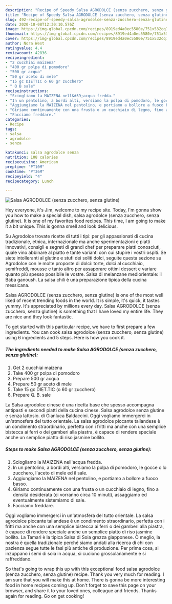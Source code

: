 ```yaml
---
description: "Recipe of Speedy Salsa AGRODOLCE (senza zucchero, senza glutine)"
title: "Recipe of Speedy Salsa AGRODOLCE (senza zucchero, senza glutine)"
slug: 492-recipe-of-speedy-salsa-agrodolce-senza-zucchero-senza-glutine
date: 2020-10-08T12:30:10.576Z
image: https://img-global.cpcdn.com/recipes/8919ed4a0ec5580e/751x532cq70/salsa-agrodolce-senza-zucchero-senza-glutine-recipe-main-photo.jpg
thumbnail: https://img-global.cpcdn.com/recipes/8919ed4a0ec5580e/751x532cq70/salsa-agrodolce-senza-zucchero-senza-glutine-recipe-main-photo.jpg
cover: https://img-global.cpcdn.com/recipes/8919ed4a0ec5580e/751x532cq70/salsa-agrodolce-senza-zucchero-senza-glutine-recipe-main-photo.jpg
author: Nora West
ratingvalue: 4.4
reviewcount: 42836
recipeingredient:
- "2 cucchiai maizena"
- "400 gr polpa di pomodoro"
- "500 gr acqua"
- "50 gr aceto di mele"
- "15 gc DIETTIC o 60 gr zucchero"
- " Q B sale"
recipeinstructions:
- "Sciogliamo la MAIZENA nell&#39;acqua fredda."
- "In un pentolino, a bordi alti, versiamo la polpa di pomodoro, le gocce o lo zucchero, l&#39;aceto di mele ed il sale."
- "Aggiungiamo la MAIZENA nel pentolino, e portiamo a bollore a fuoco basso."
- "Giriamo continuamente con una frusta o un cucchiaio di legno, fino a densità desiderata (ci vorranno circa 10 minuti), assaggiamo ed eventualmente sistemiamo di sale."
- "Facciamo freddare."
categories:
- Recipe
tags:
- salsa
- agrodolce
- senza

katakunci: salsa agrodolce senza 
nutrition: 108 calories
recipecuisine: American
preptime: "PT10M"
cooktime: "PT36M"
recipeyield: "4"
recipecategory: Lunch

---
```



![Salsa AGRODOLCE (senza zucchero, senza glutine)](https://img-global.cpcdn.com/recipes/8919ed4a0ec5580e/751x532cq70/salsa-agrodolce-senza-zucchero-senza-glutine-recipe-main-photo.jpg)

Hey everyone, it's Jim, welcome to my recipe site. Today, I'm gonna show you how to make a special dish, salsa agrodolce (senza zucchero, senza glutine). It is one of my favorites food recipes. This time, I am going to make it a bit unique. This is gonna smell and look delicious.

Su Agrodolce trovate ricette di tutti i tipi: per gli appassionati di cucina tradizionale, etnica, internazionale ma anche sperimentazioni e piatti innovativi, consigli e segreti di grandi chef per preparare piatti conosciuti, quale vino abbinare al piatto e tante varianti con cui stupire i vostri ospiti. Se siete intolleranti al glutine e stufi dei soliti dolci, seguite questa sezione su Agrodolce con le molte proposte di dolci: torte, dolci al cucchiaio, semifreddi, mousse e tanto altro per assaporare ottimi dessert e variare quanto più spesso possibile le vostre. Salsa di melanzane mediorientale: il Baba ganoush. La salsa chili è una preparazione tipica della cucina messicana.

Salsa AGRODOLCE (senza zucchero, senza glutine) is one of the most well liked of recent trending foods in the world. It is simple, it's quick, it tastes yummy. It's appreciated by millions every day. Salsa AGRODOLCE (senza zucchero, senza glutine) is something that I have loved my entire life. They are nice and they look fantastic.


To get started with this particular recipe, we have to first prepare a few ingredients. You can cook salsa agrodolce (senza zucchero, senza glutine) using 6 ingredients and 5 steps. Here is how you cook it.

<!--inarticleads1-->

##### The ingredients needed to make Salsa AGRODOLCE (senza zucchero, senza glutine):

1. Get 2 cucchiai maizena
1. Take 400 gr polpa di pomodoro
1. Prepare 500 gr acqua
1. Prepare 50 gr aceto di mele
1. Take 15 gc DIET.TIC (o 60 gr zucchero)
1. Prepare  Q. B. sale


La Salsa agrodolce cinese è una ricetta base che spesso accompagna antipasti e secondi piatti della cucina cinese. Salsa agrodolce senza glutine e senza lattosio. di Gianluca Baldaccini. Oggi vogliamo immergerci in un&#39;atmosfera del tutto orientale. La salsa agrodolce piccante tailandese è un condimento straordinario, perfetta con i fritti ma anche con una semplice bistecca ai ferri o dei gamberi alla piastra, è capace di rendere speciale anche un semplice piatto di riso jasmine bollito. 

<!--inarticleads2-->

##### Steps to make Salsa AGRODOLCE (senza zucchero, senza glutine):

1. Sciogliamo la MAIZENA nell&#39;acqua fredda.
1. In un pentolino, a bordi alti, versiamo la polpa di pomodoro, le gocce o lo zucchero, l&#39;aceto di mele ed il sale.
1. Aggiungiamo la MAIZENA nel pentolino, e portiamo a bollore a fuoco basso.
1. Giriamo continuamente con una frusta o un cucchiaio di legno, fino a densità desiderata (ci vorranno circa 10 minuti), assaggiamo ed eventualmente sistemiamo di sale.
1. Facciamo freddare.


Oggi vogliamo immergerci in un&#39;atmosfera del tutto orientale. La salsa agrodolce piccante tailandese è un condimento straordinario, perfetta con i fritti ma anche con una semplice bistecca ai ferri o dei gamberi alla piastra, è capace di rendere speciale anche un semplice piatto di riso jasmine bollito. La Tamari è la tipica Salsa di Soia grezza giapponese. O meglio, la nostra è quella tradizionale perché siamo andati alla ricerca di chi con pazienza segue tutte le fasi più antiche di produzione. Per prima cosa, si inzuppano i semi di soia in acqua, si cuciono grossolanamente e si raffreddano. 

So that's going to wrap this up with this exceptional food salsa agrodolce (senza zucchero, senza glutine) recipe. Thank you very much for reading. I am sure that you will make this at home. There is gonna be more interesting food in home recipes coming up. Don't forget to save this page on your browser, and share it to your loved ones, colleague and friends. Thanks again for reading. Go on get cooking!
